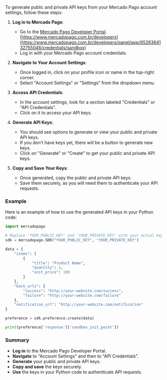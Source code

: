 To generate public and private API keys from your Mercado Pago account settings, follow these steps:

1. **Log in to Mercado Pago**:

   - Go to the [Mercado Pago Developer Portal](https://www.mercadopago.com.ar/developers/en/guides/overview). [https://www.mercadopago.com.br/developers](https://www.mercadopago.com.br/developers/panel/app/6526364132755046/credentials/sandbox)
   - Log in with your Mercado Pago account credentials.
2. **Navigate to Your Account Settings**:

   - Once logged in, click on your profile icon or name in the top-right corner.
   - Select "Account Settings" or "Settings" from the dropdown menu.
3. **Access API Credentials**:

   - In the account settings, look for a section labeled "Credentials" or "API Credentials".
   - Click on it to access your API keys.
4. **Generate API Keys**:

   - You should see options to generate or view your public and private API keys.
   - If you don't have keys yet, there will be a button to generate new keys.
   - Click on "Generate" or "Create" to get your public and private API keys.
5. **Copy and Save Your Keys**:

   - Once generated, copy the public and private API keys.
   - Save them securely, as you will need them to authenticate your API requests.

### Example

Here is an example of how to use the generated API keys in your Python code:

```python
import mercadopago

# Replace 'YOUR_PUBLIC_KEY' and 'YOUR_PRIVATE_KEY' with your actual keys
sdk = mercadopago.SDK("YOUR_PUBLIC_KEY", "YOUR_PRIVATE_KEY")

data = {
    "items": [
        {
            "title": "Product Name",
            "quantity": 1,
            "unit_price": 100
        }
    ],
    "back_urls": {
        "success": "http://your-website.com/success",
        "failure": "http://your-website.com/failure"
    },
    "notification_url": "http://your-website.com/notification"
}

preference = sdk.preference.create(data)

print(preference['response']['sandbox_init_point'])
```

### Summary

- **Log in** to the Mercado Pago Developer Portal.
- **Navigate** to "Account Settings" and then to "API Credentials".
- **Generate** your public and private API keys.
- **Copy and save** the keys securely.
- **Use** the keys in your Python code to authenticate API requests.
